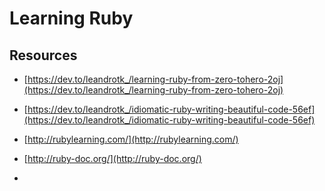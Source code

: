 # Learning Ruby

## Resources

- [https://dev.to/leandrotk_/learning-ruby-from-zero-tohero-2oj](https://dev.to/leandrotk_/learning-ruby-from-zero-tohero-2oj)

- [https://dev.to/leandrotk_/idiomatic-ruby-writing-beautiful-code-56ef](https://dev.to/leandrotk_/idiomatic-ruby-writing-beautiful-code-56ef)

- [http://rubylearning.com/](http://rubylearning.com/)

- [http://ruby-doc.org/](http://ruby-doc.org/)

-
